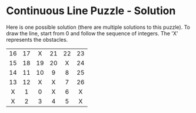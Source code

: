 # Continuous Line Puzzle - Solution
Here is one possible solution (there are multiple solutions to this puzzle). 
To draw the line, start from 0 and follow the sequence of integers.
The 'X' represents the obstacles.

|     |     |     |     |     |     |
|:---:|:---:|:---:|:---:|:---:|:---:|
| 16  | 17  |  X  | 21  | 22  | 23  |
| 15  | 18  | 19  | 20  |  X  | 24  |
| 14  | 11  | 10  |  9  |  8  | 25  |
| 13  | 12  |  X  |  X  |  7  | 26  |
|  X  |  1  |  0  |  X  |  6  |  X  |
|  X  |  2  |  3  |  4  |  5  |  X  |
